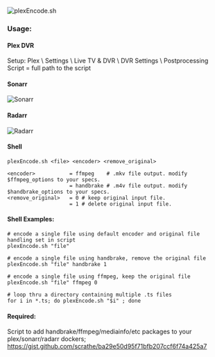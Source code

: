 ![plexEncode.sh](https://image.ibb.co/jmZzxH/plex_Encode_logo.png)
### Usage:
#### Plex DVR
Setup: Plex \ Settings \ Live TV & DVR \ DVR Settings \ Postprocessing Script = full path to the script
#### Sonarr
![Sonarr](https://image.ibb.co/f9zrcH/plex_Encode_sonarr.png)
#### Radarr
![Radarr](https://image.ibb.co/eWAKWc/plex_Encode_radarr.png)
#### Shell
```
plexEncode.sh <file> <encoder> <remove_original>

<encoder>           = ffmpeg    # .mkv file output. modify $ffmpeg_options to your specs.
                    = handbrake # .m4v file output. modify $handbrake_options to your specs.
<remove_original>   = 0 # keep original input file.
                    = 1 # delete original input file.
```
#### Shell Examples:
```
# encode a single file using default encoder and original file handling set in script
plexEncode.sh "file"

# encode a single file using handbrake, remove the original file
plexEncode.sh "file" handbrake 1

# encode a single file using ffmpeg, keep the original file
plexEncode.sh "file" ffmpeg 0

# loop thru a directory containing multiple .ts files
for i in *.ts; do plexEncode.sh "$i" ; done
```

#### Required:
Script to add handbrake/ffmpeg/mediainfo/etc packages to your plex/sonarr/radarr dockers; https://gist.github.com/scrathe/ba29e50d95f71bfb207ccf6f74a425a7
